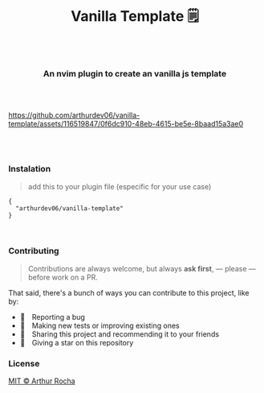 <h1 align="center"> Vanilla Template 🗒️ </h1>
<br>
<br>
<h3 align="center"> An nvim plugin to create an vanilla js template</h3>
<br>
<br>



https://github.com/arthurdev06/vanilla-template/assets/116519847/0f6dc910-48eb-4615-be5e-8baad15a3ae0





<br>
<br>

### Instalation
> add this to your plugin file (especific for your use case)
```
{
  "arthurdev06/vanilla-template"
}
```

<br>

###  Contributing

> Contributions are always welcome, but always **ask first**, — please — before work on a PR.

That said, there's a bunch of ways you can contribute to this project, like by:

- :bug: Reporting a bug
- :test_tube: Making new tests or improving existing ones
- :rotating_light: Sharing this project and recommending it to your friends
- :star2: Giving a star on this repository

### License

[MIT © Arthur Rocha](https://github.com/arthurdev06/vanilla-template/blob/main/LICENSE)
